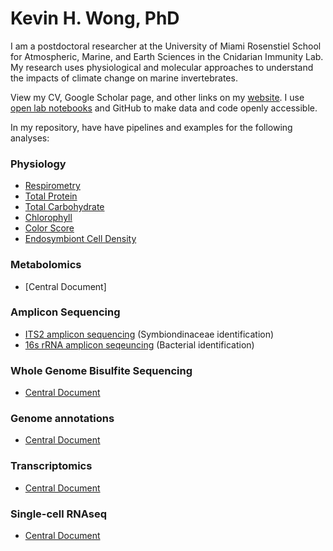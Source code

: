 # Kevin H. Wong, PhD

I am a postdoctoral researcher at the University of Miami Rosenstiel School for Atmospheric, Marine, and Earth Sciences in the Cnidarian Immunity Lab. My research uses physiological and molecular approaches to understand the impacts of climate change on marine invertebrates. 

View my CV, Google Scholar page, and other links on my [website](https://sites.google.com/view/kevin-h-wong/home/). I use [open lab notebooks](https://kevinhwong1.github.io/KevinHWong_Notebook/) and GitHub to make data and code openly accessible. 

In my repository, have have pipelines and examples for the following analyses:

### Physiology
* [Respirometry](https://github.com/kevinhwong1/KevinHWong_Notebook/blob/master/_posts/2023-03-10-Physiology-Central-Document.md#respirometry)
* [Total Protein](https://github.com/kevinhwong1/KevinHWong_Notebook/blob/master/_posts/2023-03-10-Physiology-Central-Document.md#total-protein)
* [Total Carbohydrate](https://github.com/kevinhwong1/KevinHWong_Notebook/blob/master/_posts/2023-03-10-Physiology-Central-Document.md#total-carbohydrate)
* [Chlorophyll](https://github.com/kevinhwong1/KevinHWong_Notebook/blob/master/_posts/2023-03-10-Physiology-Central-Document.md#cholorophyll)
* [Color Score](https://github.com/kevinhwong1/KevinHWong_Notebook/blob/master/_posts/2023-03-10-Physiology-Central-Document.md#color-score)
* [Endosymbiont Cell Density](https://github.com/kevinhwong1/KevinHWong_Notebook/blob/master/_posts/2023-03-10-Physiology-Central-Document.md#endosymbiont-cell-density)

### Metabolomics

* [Central Document]

### Amplicon Sequencing

* [ITS2 amplicon sequencing](https://github.com/kevinhwong1/KevinHWong_Notebook/blob/master/_posts/2023-03-10-ITS2-Central-Document.md) (Symbiondinaceae identification)
* [16s rRNA amplicon seqeuncing](https://github.com/kevinhwong1/KevinHWong_Notebook/blob/master/_posts/2023-03-10-16s-Central-Document.md) (Bacterial identification)

### Whole Genome Bisulfite Sequencing

* [Central Document](https://github.com/kevinhwong1/KevinHWong_Notebook/blob/master/_posts/2023-03-10-Whole-Genome-Bisulfte-Sequencing-Central-Document.md)

### Genome annotations

* [Central Document](https://github.com/kevinhwong1/KevinHWong_Notebook/blob/master/_posts/2023-03-10-Genome-Annotation-Central-Document.md)

### Transcriptomics

* [Central Document](https://github.com/kevinhwong1/KevinHWong_Notebook/blob/master/_posts/2023-03-10-Transcriptomics-Central-Document.md)

### Single-cell RNAseq

* [Central Document](https://github.com/kevinhwong1/KevinHWong_Notebook/blob/master/_posts/2023-03-10-scRNAseq-Central-Document.md)


